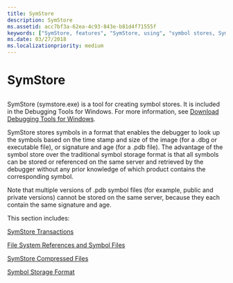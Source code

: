 ```yaml
---
title: SymStore
description: SymStore
ms.assetid: acc7bf3a-62ea-4c93-843e-b81d4f71555f
keywords: ["SymStore, features", "SymStore, using", "symbol stores, SymStore (symstore.exe)"]
ms.date: 03/27/2018
ms.localizationpriority: medium
---
```


# SymStore


## <span id="ddk_using_symstore_dbg"></span><span id="DDK_USING_SYMSTORE_DBG"></span>


SymStore (symstore.exe) is a tool for creating symbol stores. It is included in the Debugging Tools for Windows. For more information, see [Download Debugging Tools for Windows](https://docs.microsoft.com/windows-hardware/drivers/debugger/debugger-download-tools).

SymStore stores symbols in a format that enables the debugger to look up the symbols based on the time stamp and size of the image (for a .dbg or executable file), or signature and age (for a .pdb file). The advantage of the symbol store over the traditional symbol storage format is that all symbols can be stored or referenced on the same server and retrieved by the debugger without any prior knowledge of which product contains the corresponding symbol.

Note that multiple versions of .pdb symbol files (for example, public and private versions) cannot be stored on the same server, because they each contain the same signature and age.

This section includes:

[SymStore Transactions](symstore-transactions.md)

[File System References and Symbol Files](file-system-references-and-symbol-files.md)

[SymStore Compressed Files](symstore-compressed-files.md)

[Symbol Storage Format](symbol-storage-format.md)

 

 





